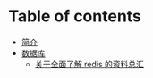 # Table of contents

* [简介](README.md)
* [数据库](dbs/resume.md)
  * [关于全面了解 redis 的资料总汇](dbs/redis-summary-of-data.md)

